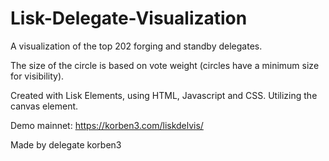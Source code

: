 # Lisk-Delegate-Visualization
A visualization of the top 202 forging and standby delegates.

The size of the circle is based on vote weight (circles have a minimum size for visibility).

Created with Lisk Elements, using HTML, Javascript and CSS. Utilizing the canvas element.

Demo mainnet: https://korben3.com/liskdelvis/

Made by delegate korben3
